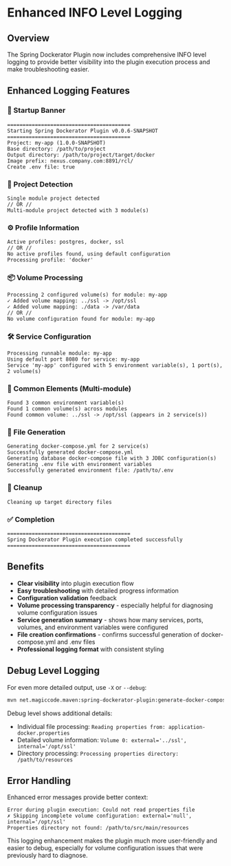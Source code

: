 # Enhanced INFO Level Logging

## Overview
The Spring Dockerator Plugin now includes comprehensive INFO level logging to provide better visibility into the plugin execution process and make troubleshooting easier.

## Enhanced Logging Features

### 🚀 Startup Banner
```
========================================
Starting Spring Dockerator Plugin v0.0.6-SNAPSHOT
========================================
Project: my-app (1.0.0-SNAPSHOT)
Base directory: /path/to/project
Output directory: /path/to/project/target/docker
Image prefix: nexus.company.com:8891/rcl/
Create .env file: true
```

### 📁 Project Detection
```
Single module project detected
// OR //
Multi-module project detected with 3 module(s)
```

### ⚙️ Profile Information
```
Active profiles: postgres, docker, ssl
// OR //
No active profiles found, using default configuration
Processing profile: 'docker'
```

### 📦 Volume Processing
```
Processing 2 configured volume(s) for module: my-app
✓ Added volume mapping: ../ssl -> /opt/ssl
✓ Added volume mapping: ./data -> /var/data
// OR //
No volume configuration found for module: my-app
```

### 🛠️ Service Configuration
```
Processing runnable module: my-app
Using default port 8080 for service: my-app
Service 'my-app' configured with 5 environment variable(s), 1 port(s), 2 volume(s)
```

### 🔗 Common Elements (Multi-module)
```
Found 3 common environment variable(s)
Found 1 common volume(s) across modules
Found common volume: ../ssl -> /opt/ssl (appears in 2 service(s))
```

### 📄 File Generation
```
Generating docker-compose.yml for 2 service(s)
Successfully generated docker-compose.yml
Generating database docker-compose file with 3 JDBC configuration(s)
Generating .env file with environment variables
Successfully generated environment file: /path/to/.env
```

### 🧹 Cleanup
```
Cleaning up target directory files
```

### ✅ Completion
```
========================================
Spring Dockerator Plugin execution completed successfully
========================================
```

## Benefits

- **Clear visibility** into plugin execution flow
- **Easy troubleshooting** with detailed progress information
- **Configuration validation** feedback
- **Volume processing transparency** - especially helpful for diagnosing volume configuration issues
- **Service generation summary** - shows how many services, ports, volumes, and environment variables were configured
- **File creation confirmations** - confirms successful generation of docker-compose.yml and .env files
- **Professional logging format** with consistent styling

## Debug Level Logging

For even more detailed output, use `-X` or `--debug`:

```bash
mvn net.magiccode.maven:spring-dockerator-plugin:generate-docker-compose -X
```

Debug level shows additional details:
- Individual file processing: `Reading properties from: application-docker.properties`
- Detailed volume information: `Volume 0: external='../ssl', internal='/opt/ssl'`
- Directory processing: `Processing properties directory: /path/to/resources`

## Error Handling

Enhanced error messages provide better context:
```
Error during plugin execution: Could not read properties file
✗ Skipping incomplete volume configuration: external='null', internal='/opt/ssl'
Properties directory not found: /path/to/src/main/resources
```

This logging enhancement makes the plugin much more user-friendly and easier to debug, especially for volume configuration issues that were previously hard to diagnose.